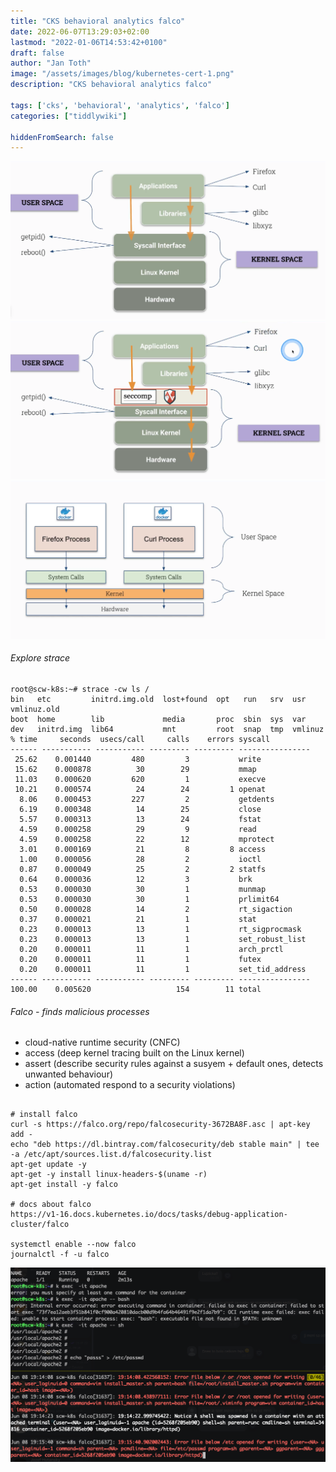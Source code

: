 ```yaml
---
title: "CKS behavioral analytics falco"
date: 2022-06-07T13:29:03+02:00
lastmod: "2022-01-06T14:53:42+0100"
draft: false
author: "Jan Toth"
image: "/assets/images/blog/kubernetes-cert-1.png"
description: "CKS behavioral analytics falco"

tags: ['cks', 'behavioral', 'analytics', 'falco']
categories: ["tiddlywiki"]

hiddenFromSearch: false
---
```



![Image](/assets/images/blog/fa-1.png)
![Image](/assets/images/blog/fa-2.png)
![Image](/assets/images/blog/fa-3.png)

###### Explore strace


```
root@scw-k8s:~# strace -cw ls /
bin   etc         initrd.img.old  lost+found  opt   run   srv  usr      vmlinuz.old
boot  home        lib             media       proc  sbin  sys  var
dev   initrd.img  lib64           mnt         root  snap  tmp  vmlinuz
% time     seconds  usecs/call     calls    errors syscall
------ ----------- ----------- --------- --------- ----------------
 25.62    0.001440         480         3           write
 15.62    0.000878          30        29           mmap
 11.03    0.000620         620         1           execve
 10.21    0.000574          24        24         1 openat
  8.06    0.000453         227         2           getdents
  6.19    0.000348          14        25           close
  5.57    0.000313          13        24           fstat
  4.59    0.000258          29         9           read
  4.59    0.000258          22        12           mprotect
  3.01    0.000169          21         8         8 access
  1.00    0.000056          28         2           ioctl
  0.87    0.000049          25         2         2 statfs
  0.64    0.000036          12         3           brk
  0.53    0.000030          30         1           munmap
  0.53    0.000030          30         1           prlimit64
  0.50    0.000028          14         2           rt_sigaction
  0.37    0.000021          21         1           stat
  0.23    0.000013          13         1           rt_sigprocmask
  0.23    0.000013          13         1           set_robust_list
  0.20    0.000011          11         1           arch_prctl
  0.20    0.000011          11         1           futex
  0.20    0.000011          11         1           set_tid_address
------ ----------- ----------- --------- --------- ----------------
100.00    0.005620                   154        11 total
```


###### Falco - finds malicious processes

* cloud-native runtime security (CNFC)
* access (deep kernel tracing built on the Linux kernel)
* assert (describe security rules against a susyem + default ones, detects unwanted behaviour)
* action (automated respond to a security violations)


```

# install falco
curl -s https://falco.org/repo/falcosecurity-3672BA8F.asc | apt-key add -
echo "deb https://dl.bintray.com/falcosecurity/deb stable main" | tee -a /etc/apt/sources.list.d/falcosecurity.list
apt-get update -y
apt-get -y install linux-headers-$(uname -r)
apt-get install -y falco

# docs about falco
https://v1-16.docs.kubernetes.io/docs/tasks/debug-application-cluster/falco

systemctl enable --now falco
journalctl -f -u falco
```



![Image](/assets/images/blog/fa-4.png)
